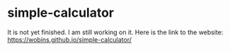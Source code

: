 # simple-calculator


It is not yet finished. I am still working on it.
Here is the link to the website: https://wobins.github.io/simple-calculator/
